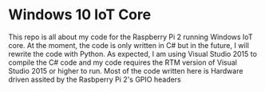 # Windows 10 IoT Core
This repo is all about my code for the Raspberry Pi 2 running Windows IoT core. At the moment, the code is only written in C# but in the future, I will rewrite the code with Python. As expected, I am using Visual Studio 2015 to compile the C# code and my code requires the RTM version of Visual Studio 2015 or higher to run. 
Most of the code written here is Hardware driven assited by the Rasbperry Pi 2's GPIO headers
